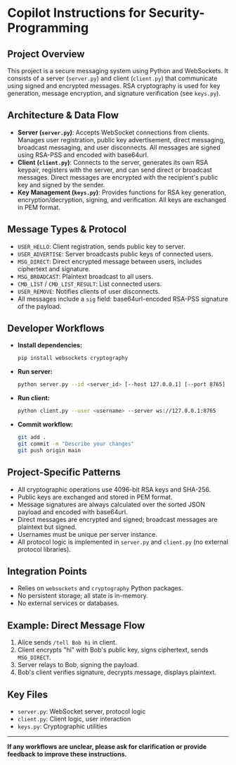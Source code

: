 # Copilot Instructions for Security-Programming

## Project Overview
This project is a secure messaging system using Python and WebSockets. It consists of a server (`server.py`) and client (`client.py`) that communicate using signed and encrypted messages. RSA cryptography is used for key generation, message encryption, and signature verification (see `keys.py`).

## Architecture & Data Flow
- **Server (`server.py`)**: Accepts WebSocket connections from clients. Manages user registration, public key advertisement, direct messaging, broadcast messaging, and user disconnects. All messages are signed using RSA-PSS and encoded with base64url.
- **Client (`client.py`)**: Connects to the server, generates its own RSA keypair, registers with the server, and can send direct or broadcast messages. Direct messages are encrypted with the recipient's public key and signed by the sender.
- **Key Management (`keys.py`)**: Provides functions for RSA key generation, encryption/decryption, signing, and verification. All keys are exchanged in PEM format.

## Message Types & Protocol
- `USER_HELLO`: Client registration, sends public key to server.
- `USER_ADVERTISE`: Server broadcasts public keys of connected users.
- `MSG_DIRECT`: Direct encrypted message between users, includes ciphertext and signature.
- `MSG_BROADCAST`: Plaintext broadcast to all users.
- `CMD_LIST` / `CMD_LIST_RESULT`: List connected users.
- `USER_REMOVE`: Notifies clients of user disconnects.
- All messages include a `sig` field: base64url-encoded RSA-PSS signature of the payload.

## Developer Workflows
- **Install dependencies:**
  ```bash
  pip install websockets cryptography
  ```
- **Run server:**
  ```bash
  python server.py --id <server_id> [--host 127.0.0.1] [--port 8765]
  ```
- **Run client:**
  ```bash
  python client.py --user <username> --server ws://127.0.0.1:8765
  ```
- **Commit workflow:**
  ```bash
  git add .
  git commit -m "Describe your changes"
  git push origin main
  ```

## Project-Specific Patterns
- All cryptographic operations use 4096-bit RSA keys and SHA-256.
- Public keys are exchanged and stored in PEM format.
- Message signatures are always calculated over the sorted JSON payload and encoded with base64url.
- Direct messages are encrypted and signed; broadcast messages are plaintext but signed.
- Usernames must be unique per server instance.
- All protocol logic is implemented in `server.py` and `client.py` (no external protocol libraries).

## Integration Points
- Relies on `websockets` and `cryptography` Python packages.
- No persistent storage; all state is in-memory.
- No external services or databases.

## Example: Direct Message Flow
1. Alice sends `/tell Bob hi` in client.
2. Client encrypts "hi" with Bob's public key, signs ciphertext, sends `MSG_DIRECT`.
3. Server relays to Bob, signing the payload.
4. Bob's client verifies signature, decrypts message, displays plaintext.

## Key Files
- `server.py`: WebSocket server, protocol logic
- `client.py`: Client logic, user interaction
- `keys.py`: Cryptographic utilities

---
**If any workflows are unclear, please ask for clarification or provide feedback to improve these instructions.**
